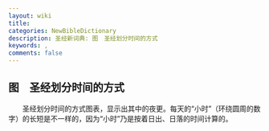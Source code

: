```yaml
---
layout: wiki
title: 
categories: NewBibleDictionary
description: 圣经新词典: 图　圣经划分时间的方式
keywords: , 
comments: false
---
```


## 图　圣经划分时间的方式



　　圣经划分时间的方式图表，显示出其中的夜更。每天的“小时”（环绕圆周的数字）的长短是不一样的，因为“小时”乃是按着日出、日落的时间计算的。






